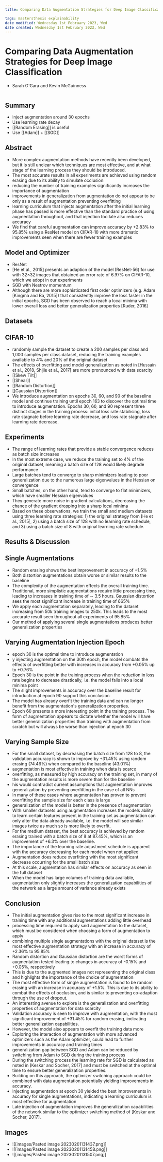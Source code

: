 ```yaml
---
title: Comparing Data Augmentation Strategies for Deep Image Classification

tags: mastersthesis explainability  
date modified: Wednesday 1st February 2023, Wed
date created: Wednesday 1st February 2023, Wed
---
```


# Comparing Data Augmentation Strategies for Deep Image Classification
- Sarah O'Gara and Kevin McGuinness
```toc
```

## Summary
- Inject augmentation around 30 epochs
- Use learning rate decay
- [[Random Erasing]] is useful
- Use [[Adam]] + [[SGD]] 
## Abstract
- More complex augmentation methods have recently been developed, but it is still unclear which techniques are most effective, and at what stage of the learning process they should be introduced.
- The most accurate results in all experiments are achieved using random erasing due to its ability to simulate occlusion
- reducing the number of training examples significantly increases the importance of augmentation
- improvements in generalization from augmentation do not appear to be only as a result of augmentation preventing overfitting
- learning curriculum that injects augmentation after the initial learning phase has passed is more effective than the standard practice of using augmentation throughout, and that injection too late also reduces accuracy
- We find that careful augmentation can improve accuracy by +2.83% to 95.85% using a ResNet model on CIFAR-10 with more dramatic improvements seen when there are fewer training examples
## Model and Optimizer
- ResNet
- [He et al., 2015] presents an adaption of the model (ResNet-56) for use with 32×32 images that obtained an error rate of 6.97% on CIFAR-10, which we adopt in our experiments
- SGD with Nestrov momentum
- Although there are more sophisticated first order optimizers (e.g. Adam [Kingma and Ba, 2015]) that consistently improve the loss faster in the initial epochs, SGD has been observed to reach a local minima with lower overall loss and better generalization properties [Ruder, 2016]
## Datasets
## CIFAR-10
- randomly sample the dataset to create a 200 samples per class and 1,000 samples per class dataset, reducing the training examples available to 4% and 20% of the original dataset
- The effects of overfitting and model generalization as noted in [Hussain et al., 2018, Shijie et al., 2017] are more pronounced with data scarcity
- [[Skew Tilt]]
- [[Shear]]
- [[Random Distortion]]
- [[Gaussian Distortion]]
- We introduce augmentation on epochs 30, 60, and 90 of the baseline model and continue training until epoch 163 to discover the optimal time to introduce augmentation. Epochs 30, 60, and 90 represent three distinct stages in the training process: initial loss rate stabilising, loss rate stagnate before learning rate decrease, and loss rate stagnate after learning rate decrease.
## Experiments
- The range of learning rates that provide a stable convergence reduces as batch size increases
- In the most extreme case, we reduce the training set to 4% of the original dataset, meaning a batch size of 128 would likely degrade performance
- Large batches tend to converge to sharp minimizers leading to poor generalization due to the numerous large eigenvalues in the Hessian on convergence
- Small batches, on the other hand, tend to converge to flat minimizers, which have smaller Hessian eigenvalues
- They generate more noise in gradient calculations, decreasing the chance of the gradient dropping into a sharp local minima
- Based on these observations, we train the small and medium datasets using three learning rate strategies: 1) the original strategy from [He et al., 2015], 2) using a batch size of 128 with no learning rate schedule, and 3) using a batch size of 8 with original learning rate schedule.
## Results & Discussion
## Single Augmentations
- Random erasing shows the best improvement in accuracy of +1.5%
- Both distortion augmentations obtain worse or similar results to the baseline
- The complexity of the augmentation effects the overall training time. Traditional, more simplistic augmentations require little processing time, leading to increases in training time of ∼ 3.5 hours. Gaussian distortion sees the most significant increase in training time of 665%
- We apply each augmentation separately, leading to the dataset increasing from 50k training images to 250k. This leads to the most accurate result seen throughout all experiments of 95.85%
- Our method of applying several single augmentations produces better generalization properties
## Varying Augmentation Injection Epoch
- epoch 30 is the optimal time to introduce augmentation
- y injecting augmentation on the 30th epoch, the model combats the effects of overfitting better with increases in accuracy from +0.05% up to +0.76%
- Epoch 30 is the point in the training process when the reduction in loss rate begins to decrease drastically, i.e. the model falls into a local minima point
- The slight improvements in accuracy over the baseline result for introduction at epoch 90 support this conclusion
- The model has already overfit the training data and can no longer benefit from the augmentation's generalization properties.
- Epoch 60 presents a more interesting point in the training process. The form of augmentation appears to dictate whether the model will have better generalization properties than training with augmentation from scratch but will always be worse than injection at epoch 30
## Varying Sample Size
- For the small dataset, by decreasing the batch size from 128 to 8, the validation accuracy is shown to improve by +31.45% using random erasing (74.46%) when compared to the baseline (43.01%)
- augmentation is most effective in training when data is scarce
- overfitting, as measured by high accuracy on the training set, in many of the augmentation results is more severe than for the baseline
- his would contradict current assumptions that augmentation improves generalization by preventing overfitting in the case of all NNs
- In many of these cases where augmentation has proven to prevent overfitting the sample size for each class is large
- generalization of the model is better in the presence of augmentation
- With smaller datasets using augmentation increases the models ability to learn certain features present in the training set as augmentation can only alter the data already available, i.e. the model will see similar images twice as much so is more likely to overfit.
- For the medium dataset, the best accuracy is achieved by random erasing trained with a batch size of 8 at 87.45%, which is an improvement of +6.3% over the baseline.
- The importance of the learning rate adjustment schedule is apparent with the accuracy decreasing for each model when not applied
- Augmentation does reduce overfitting with the most significant decrease occurring for the small batch size
- At this scale, augmentation has similar effects on accuracy as seen in the full dataset
- When the model has large volumes of training data available, augmentation only slightly increases the generalization capabilities of the network as a large amount of variance already exists
## Conclusion
- The initial augmentation gives rise to the most significant increase in training time with any additional augmentations adding little overhead
- processing time required to apply said augmentation to the dataset, which must be considered when choosing a form of augmentation to apply
- combining multiple single augmentations with the original dataset is the most effective augmentation strategy with an increase in accuracy of +2.36% to 95.85%
- Random distortion and Gaussian distortion are the worst forms of augmentation tested leading to changes in accuracy of -0.15% and +0.05%, respectively
- This is due to the augmented images not representing the original class and highlights the importance of the choice of augmentation
- The most effective form of single augmentation is found to be random erasing with an increase in accuracy of +1.5%. This is due to its ability to combat the effects of occlusion, and is similar to preventing co-adaption through the use of dropout.
- An interesting avenue to explore is the generalization and overfitting properties of augmentation for data scarcity
- Validation accuracy is seen to improve with augmentation, with the most significant improvement of +31.45% for random erasing, indicating better generalization capabilities.
- However, the model also appears to overfit the training data more
- Exploring the interaction of augmentation with more advanced optimizers such as the Adam optimizer, could lead to further improvements in accuracy and training times
- generalization gap between SGD and Adam can be reduced by switching from Adam to SGD during the training process
- During the switching process the learning rate for SGD is calculated as noted in [Keskar and Socher, 2017] and must be switched at the optimal time to ensure better generalization properties.
- Building on this approach, the optimizer switching approach could be combined with data augmentation potentially yielding improvements in accuracy.
- Injecting augmentation at epoch 30 yielded the best improvements in accuracy for single augmentations, indicating a learning curriculum is most effective for augmentation
- Late injection of augmentation improves the generalization capabilities of the network similar to the optimizer switching method of [Keskar and Socher, 2017].

## Images
- ![[images/Pasted image 20230201131437.png]]
- ![[images/Pasted image 20230201131458.png]]
- ![[images/Pasted image 20230201131507.png]]

